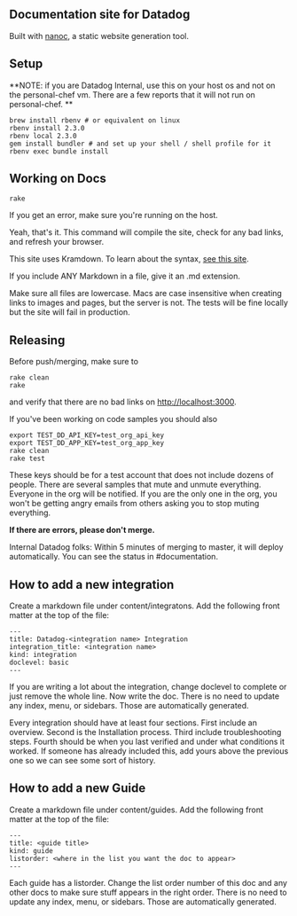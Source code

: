 ## Documentation site for Datadog

Built with [nanoc](http://nanoc.stoneship.org/), a static website generation tool.

## Setup

**NOTE: if you are Datadog Internal, use this on your host os and not on the personal-chef vm. There are a few reports that it will not run on personal-chef. **

```
brew install rbenv # or equivalent on linux
rbenv install 2.3.0
rbenv local 2.3.0
gem install bundler # and set up your shell / shell profile for it
rbenv exec bundle install
```

## Working on Docs

```
rake
```

If you get an error, make sure you're running on the host.

Yeah, that's it. This command will compile the site, check
for any bad links, and refresh your browser.

This site uses Kramdown. To learn about the syntax, [see this site][1].

If you include ANY Markdown in a file, give it an .md extension.

Make sure all files are lowercase. Macs are case insensitive when creating links to images and pages, but the server is not. The tests will be fine locally but the site will fail in production.

## Releasing

Before push/merging, make sure to

```
rake clean
rake
```

and verify that there are no bad links on [http://localhost:3000](http://localhost:3000).

If you've been working on code samples you should also

```
export TEST_DD_API_KEY=test_org_api_key
export TEST_DD_APP_KEY=test_org_app_key
rake clean
rake test
```

These keys should be for a test account that does not include dozens of people. There are several samples that mute and unmute everything. Everyone in the org will be notified. If you are the only one in the org, you won't be getting angry emails from others asking you to stop muting everything.

**If there are errors, please don't merge.**

Internal Datadog folks: Within 5 minutes of merging to master, it will deploy automatically. You can see the status in #documentation.

## How to add a new integration

Create a markdown file under content/integratons. Add the following front matter at the top of the file:

    ---
    title: Datadog-<integration name> Integration
    integration_title: <integration name>
    kind: integration
    doclevel: basic
    ---

If you are writing a lot about the integration, change doclevel to complete or just remove the whole line. Now write the doc. There is no need to update any index, menu, or sidebars. Those are automatically generated.

Every integration should have at least four sections. First include an overview. Second is the Installation process. Third include troubleshooting steps. Fourth should be when you last verified and under what conditions it worked. If someone has already included this, add yours above the previous one so we can see some sort of history.

## How to add a new Guide

Create a markdown file under content/guides. Add the following front matter at the top of the file:

    ---
    title: <guide title>
    kind: guide
    listorder: <where in the list you want the doc to appear>
    ---

Each guide has a listorder. Change the list order number of this doc and any other docs to make sure stuff appears in the right order. There is no need to update any index, menu, or sidebars. Those are automatically generated.


[1]: http://kramdown.gettalong.org/quickref.html
